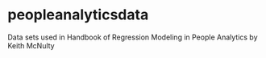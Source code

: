 # peopleanalyticsdata
Data sets used in Handbook of Regression Modeling in People Analytics by Keith McNulty
